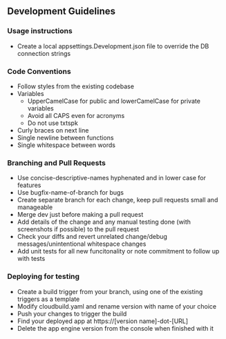## Development Guidelines 

### Usage instructions
* Create a local appsettings.Development.json file to override the DB connection strings

### Code Conventions
* Follow styles from the existing codebase
* Variables
  * UpperCamelCase for public and lowerCamelCase for private variables
  * Avoid all CAPS even for acronyms
  * Do not use txtspk
* Curly braces on next line
* Single newline between functions
* Single whitespace between words

### Branching and Pull Requests
* Use concise-descriptive-names hyphenated and in lower case for features
* Use bugfix-name-of-branch for bugs
* Create separate branch for each change, keep pull requests small and manageable
* Merge dev just before making a pull request
* Add details of the change and any manual testing done (with screenshots if possible) to the pull request
* Check your diffs and revert unrelated change/debug messages/unintentional whitespace changes
* Add unit tests for all new funcitonality or note commitment to follow up with tests

### Deploying for testing
* Create a build trigger from your branch, using one of the existing triggers as a template
* Modify cloudbuild.yaml and rename version with name of your choice
* Push your changes to trigger the build
* Find your deployed app at https://[version name]-dot-[URL]
* Delete the app engine version from the console when finished with it
